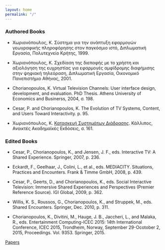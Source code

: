 ```yaml
---
layout: home 
permalink: "/"
---
```


### Authored Books
 
* Χωριανόπουλος, Κ. Σύστημα για την ανάπτυξη εφαρμογών γεωγραφικής πληροφόρησης στον παγκόσμιο ιστό, Διπλωματική Εργασία, Πολυτεχνείο Κρήτης, 1999.

* Χωριανόπουλος, Κ. Σχεδίαση της διεπαφής με το χρήστη και αξιολόγηση της ευχρηστίας για εφαρμογές αμφίδρομης διαφήμισης στην ψηφιακή τηλεόραση, Διπλωματική Εργασία, Οικονομικό Πανεπιστήμιο Αθήνας, 2001.

* Chorianopoulos, K. Virtual Television Channels: User interface design, development, and evaluation. PhD Thesis. Athens University of Economics and Businerss, 2004, σ. 198.

* Cesar, P. and Chorianopoulos, K. The Evolution of TV Systems, Content, and Users Toward Interactivity. p. 95.

* Χωριανόπουλος, Κ. [Κατασκευή Συστημάτων Διάδρασης](https://dx.doi.org/10.57713/kallipos-298). Κάλλιπος, Ανοικτές Ακαδημαϊκές Εκδόσεις, σ. 161. 

### Edited Books

* Cesar, P., Chorianopoulos, K., and Jensen, J. F., eds. Interactive TV: A Shared Experience. Springer, 2007, p. 236.

* Eckardt, F., Geelhaar, J., Colini, L., et al., eds. MEDIACITY. Situations, Practices and Encounters. Frank & Timme GmbH, 2008, p. 439.

* Cesar, P., Geerts, D., and Chorianopoulos, K., eds. Social Interactive Television: Immersive Shared Experiences and Perspectives (Premier Reference Source). IGI Global, 2009, p. 362.

* Willis, K. S., Roussos, G., Chorianopoulos, K., and Struppek, M., eds. Shared Encounters. Springer, Dec. 2010, p. 311.

* Chorianopoulos, K., Divitini, M., Hauge, J. B., Jaccheri, L., and Malaka, R., eds. Entertainment Computing-ICEC 2015: 14th International Conference, ICEC 2015, Trondheim, Norway, September 29-Ocotober 2, 2015, Proceedings. Vol. 9353. Springer, 2015.

[Papers](papers/)

